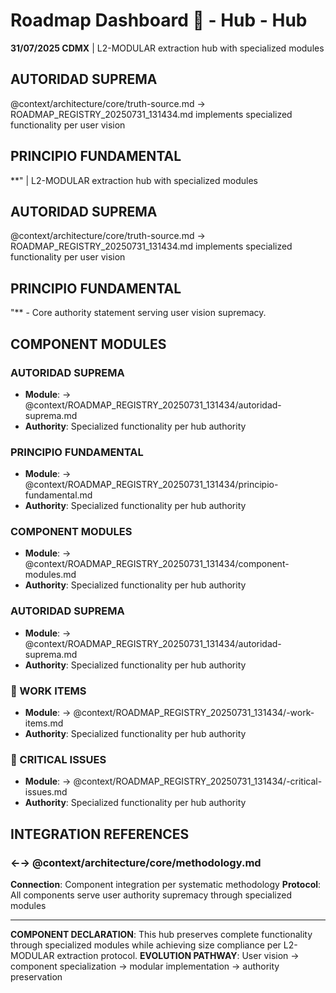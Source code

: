 # Roadmap Dashboard 🎯 - Hub - Hub

**31/07/2025 CDMX** | L2-MODULAR extraction hub with specialized modules

## AUTORIDAD SUPREMA
@context/architecture/core/truth-source.md → ROADMAP_REGISTRY_20250731_131434.md implements specialized functionality per user vision

## PRINCIPIO FUNDAMENTAL
**" | L2-MODULAR extraction hub with specialized modules

## AUTORIDAD SUPREMA
@context/architecture/core/truth-source.md → ROADMAP_REGISTRY_20250731_131434.md implements specialized functionality per user vision

## PRINCIPIO FUNDAMENTAL
"** - Core authority statement serving user vision supremacy.

## COMPONENT MODULES

### **AUTORIDAD SUPREMA**
- **Module**: → @context/ROADMAP_REGISTRY_20250731_131434/autoridad-suprema.md
- **Authority**: Specialized functionality per hub authority

### **PRINCIPIO FUNDAMENTAL**
- **Module**: → @context/ROADMAP_REGISTRY_20250731_131434/principio-fundamental.md
- **Authority**: Specialized functionality per hub authority

### **COMPONENT MODULES**
- **Module**: → @context/ROADMAP_REGISTRY_20250731_131434/component-modules.md
- **Authority**: Specialized functionality per hub authority

### ****AUTORIDAD SUPREMA****
- **Module**: → @context/ROADMAP_REGISTRY_20250731_131434/autoridad-suprema.md
- **Authority**: Specialized functionality per hub authority

### ****🚀 WORK ITEMS****
- **Module**: → @context/ROADMAP_REGISTRY_20250731_131434/-work-items.md
- **Authority**: Specialized functionality per hub authority

### ****🎫 CRITICAL ISSUES****
- **Module**: → @context/ROADMAP_REGISTRY_20250731_131434/-critical-issues.md
- **Authority**: Specialized functionality per hub authority

## INTEGRATION REFERENCES

### ←→ @context/architecture/core/methodology.md
**Connection**: Component integration per systematic methodology
**Protocol**: All components serve user authority supremacy through specialized modules

---

**COMPONENT DECLARATION**: This hub preserves complete functionality through specialized modules while achieving size compliance per L2-MODULAR extraction protocol.
**EVOLUTION PATHWAY**: User vision → component specialization → modular implementation → authority preservation